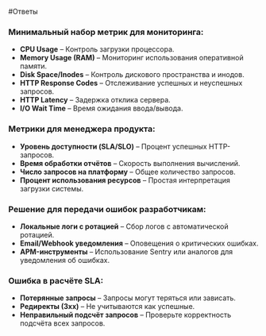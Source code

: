 #Ответы
### Минимальный набор метрик для мониторинга:
- **CPU Usage** – Контроль загрузки процессора.
- **Memory Usage (RAM)** – Мониторинг использования оперативной памяти.
- **Disk Space/Inodes** – Контроль дискового пространства и инодов.
- **HTTP Response Codes** – Отслеживание успешных и неуспешных запросов.
- **HTTP Latency** – Задержка отклика сервера.
- **I/O Wait Time** – Время ожидания ввода/вывода.

### Метрики для менеджера продукта:
- **Уровень доступности (SLA/SLO)** – Процент успешных HTTP-запросов.
- **Время обработки отчётов** – Скорость выполнения вычислений.
- **Число запросов на платформу** – Общее количество запросов.
- **Процент использования ресурсов** – Простая интерпретация загрузки системы.

### Решение для передачи ошибок разработчикам:
- **Локальные логи с ротацией** – Сбор логов с автоматической ротацией.
- **Email/Webhook уведомления** – Оповещения о критических ошибках.
- **APM-инструменты** – Использование Sentry или аналогов для уведомления об ошибках.

### Ошибка в расчёте SLA:
- **Потерянные запросы** – Запросы могут теряться или зависать.
- **Редиректы (3xx)** – Не учитываются как успешные.
- **Неправильный подсчёт запросов** – Проверьте корректность подсчёта всех запросов.
